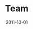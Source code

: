 ---
layout: message
category: message
series: "Everyday Friends"
title: "Team"
date: 2011-10-01
program-description: "Everyday Friends - Team (Program)"
program: "http://www.crossroads.net/players/media/hq/10_01-02_11Program.pdf"
program-title: "Team"
video-description: "Chuck Mingo talks about how great friendships mirror great teams."
video-title: "Team"
video: "https://s3.amazonaws.com/crossroadsvideomessages/everydayfriends_04.mp4"
audio-description: "Chuck Mingo talks about how great friendships mirror great teams."
audio: "http://www.crossroads.net/players/media/hq/everydayfriends_04.mp3"
audio-title: "Team"
audio-duration: "36&#58;01"
---